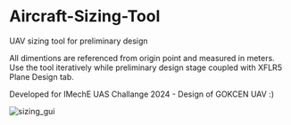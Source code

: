 # Aircraft-Sizing-Tool
UAV sizing tool for preliminary design

All dimentions are referenced from origin point and measured in meters.
Use the tool iteratively while preliminary design stage coupled with XFLR5 Plane Design tab.

Developed for IMechE UAS Challange 2024 - Design of GOKCEN UAV :)

![sizing_gui](https://github.com/user-attachments/assets/e11b152b-e99f-4ce0-9e3b-e7d348b55c10)
